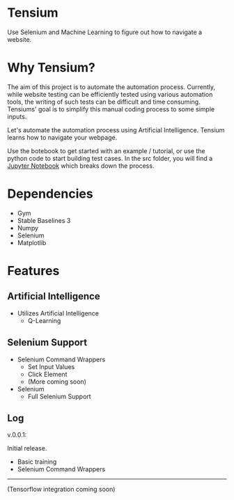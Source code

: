 # Tensium
Use Selenium and Machine Learning to figure out how to navigate a website.


# Why Tensium?

The aim of this project is to automate the automation process. Currently, while website testing can be efficiently tested using various automation tools, the writing of such tests can be difficult and time consuming. Tensiums' goal is to simplify this manual coding process to some simple inputs.

Let's automate the automation process using Artificial Intelligence. Tensium learns how to navigate your webpage.

Use the botebook to get started with an example / tutorial, or use the python code to start building test cases.
In the src folder, you will find a [Jupyter Notebook](https://github.com/montraydavis/Tensium/blob/main/Tensium-src/notebook.ipynb) which breaks down the process.

# Dependencies

- Gym
- Stable Baselines 3
- Numpy
- Selenium
- Matplotlib

# Features

## Artificial Intelligence

- Utilizes Artificial Intelligence
  - Q-Learning

## Selenium Support
- Selenium Command Wrappers
  - Set Input Values
  - Click Element
  - (More coming soon)
- Selenium
  - Full Selenium Support

## Log

v.0.0.1:

Initial release.

- Basic training
- Selenium Command Wrappers


---

(Tensorflow integration coming soon)

